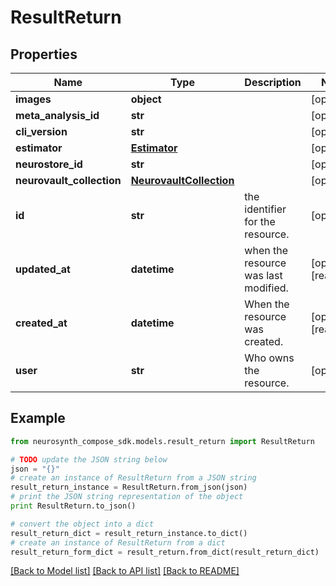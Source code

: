# ResultReturn


## Properties
Name | Type | Description | Notes
------------ | ------------- | ------------- | -------------
**images** | **object** |  | [optional] 
**meta_analysis_id** | **str** |  | [optional] 
**cli_version** | **str** |  | [optional] 
**estimator** | [**Estimator**](Estimator.md) |  | [optional] 
**neurostore_id** | **str** |  | [optional] 
**neurovault_collection** | [**NeurovaultCollection**](NeurovaultCollection.md) |  | [optional] 
**id** | **str** | the identifier for the resource. | [optional] 
**updated_at** | **datetime** | when the resource was last modified. | [optional] [readonly] 
**created_at** | **datetime** | When the resource was created. | [optional] [readonly] 
**user** | **str** | Who owns the resource. | [optional] 

## Example

```python
from neurosynth_compose_sdk.models.result_return import ResultReturn

# TODO update the JSON string below
json = "{}"
# create an instance of ResultReturn from a JSON string
result_return_instance = ResultReturn.from_json(json)
# print the JSON string representation of the object
print ResultReturn.to_json()

# convert the object into a dict
result_return_dict = result_return_instance.to_dict()
# create an instance of ResultReturn from a dict
result_return_form_dict = result_return.from_dict(result_return_dict)
```
[[Back to Model list]](../README.md#documentation-for-models) [[Back to API list]](../README.md#documentation-for-api-endpoints) [[Back to README]](../README.md)


